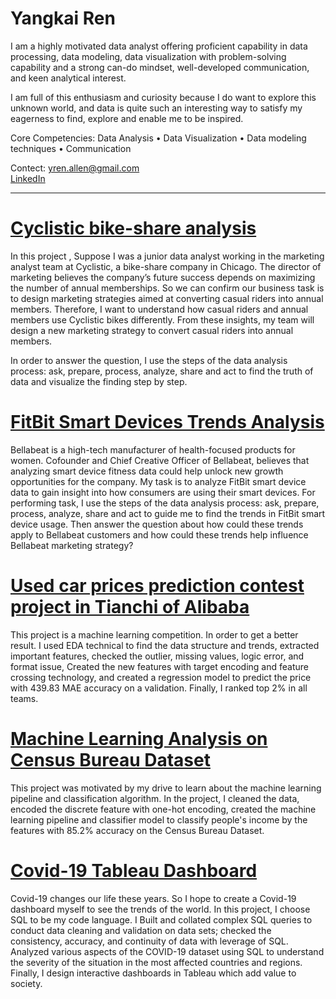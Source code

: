 # Yangkai Ren 

I am a highly motivated data analyst offering proficient capability in data processing, data modeling, data visualization with problem-solving capability and a strong can-do mindset, well-developed communication, and keen analytical interest.

I am full of this enthusiasm and curiosity because I do want to explore this unknown world, and data is quite such an interesting way to satisfy my eagerness to find, explore and enable me to be inspired.

Core Competencies: Data Analysis • Data Visualization • Data modeling techniques • Communication

Contect:
yren.allen@gmail.com  
[LinkedIn](https://www.linkedin.com/in/yangkai-ren-441b64145/)    
    
________________________________________________________________________________________________________________________________________________________________
# [Cyclistic bike-share analysis](https://github.com/YangkaiRen/Bike_Share_Analysis/blob/main/Bike-Share01.ipynb)
In this project , Suppose I was a junior data analyst working in the marketing analyst team at Cyclistic, a bike-share company in Chicago. The director
of marketing believes the company’s future success depends on maximizing the number of annual memberships.  So we can confirm our business task is to design marketing strategies aimed at converting casual riders into annual members.  Therefore, I want to understand how casual riders and annual members use Cyclistic bikes differently. From these insights, my team will design a new marketing strategy to convert casual riders into annual members.

In order to answer the question, I use the steps of the data analysis process: ask, prepare, process, analyze, share and act to find the truth of data and visualize the finding step by step.

# [FitBit Smart Devices Trends Analysis](https://github.com/YangkaiRen/Fitbit_Smart_Devices_Trends_Analysis/blob/master/BitFit_Case_Study.ipynb)
Bellabeat is a high-tech manufacturer of health-focused products for women. Cofounder and Chief Creative Officer of Bellabeat, believes that analyzing smart
device fitness data could help unlock new growth opportunities for the company. My task is to analyze FitBit smart device data to gain insight into how consumers are using their smart devices. For performing task, I use the steps of the data analysis process: ask, prepare, process, analyze, share and act to guide me to find the trends in FitBit smart device usage. Then answer the question about how could these trends apply to Bellabeat customers and how could these trends help influence Bellabeat marketing strategy?



# [Used car prices prediction contest project in Tianchi of Alibaba](https://github.com/YangkaiRen/used_car_DA)

This project is a machine learning competition. In order to get a better result. I used EDA technical to find the data structure and trends, extracted important features, checked the outlier, missing values, logic error, and format issue, Created the new features with target encoding and feature crossing technology, and created a regression model to predict the price with 439.83 MAE accuracy on a validation. Finally, I ranked top 2% in all teams.
      

# [Machine Learning Analysis on Census Bureau Dataset](https://github.com/YangkaiRen/Census-Bureau)

This project was motivated by my drive to learn about the machine learning pipeline and classification algorithm. In the project, I cleaned the data, encoded the discrete feature with one-hot encoding, created the machine learning pipeline and classifier model to classify people's income by the features with 85.2% accuracy on the Census Bureau Dataset. 
       

# [Covid-19 Tableau Dashboard](https://public.tableau.com/app/profile/allen.ren/viz/covid-19dashboard_16403069544190/Dashboard3)
Covid-19 changes our life these years. So I hope to create a Covid-19 dashboard myself to see the trends of the world. In this project, I choose SQL to be my code language. I Built and collated complex SQL queries to conduct data cleaning and validation on data sets; checked the consistency, accuracy, and continuity of data with leverage of SQL. Analyzed various aspects of the COVID-19 dataset using SQL to understand the severity of the situation in the most affected countries and regions. Finally, I design interactive dashboards in Tableau which add value to society.

